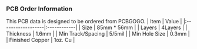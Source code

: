 ### PCB Order Information
This PCB data is designed to be ordered from PCBGOGO.
| Item              | Value       |
|:------------------|:------------|
| Size              | 85mm * 56mm |
| Layers            | 4Layers     |
| Thickness         | 1.6mm       |
| Min Track/Spacing | 5/5mil      |
| Min Hole Size     | 0.3mm       |
| Finished Copper   | 1oz. Cu     |